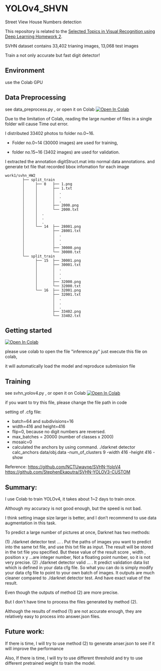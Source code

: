 # YOLOv4_SHVN
Street View House Numbers detection

This repository is related to the [Selected Topics in Visual Recognition using Deep Learning Homework 2](https://docs.google.com/presentation/d/1uPEuvBi3gyX7tq4MvuPp3d5JePWJa9rmVqfMcDrm4Mg/edit?usp=sharing).


SVHN dataset contains 33,402 trianing images, 13,068 test images

Train a not only accurate but fast digit detector!

## Environment
use the Colab GPU

## Data Preprocessing
see data_preprocess.py , or open it on Colab
[![Open In Colab](https://colab.research.google.com/assets/colab-badge.svg)](https://colab.research.google.com/drive/1RuxMFvekwhziB--v54F-6brp2BdqPIVq?usp=sharing)

Due to the limitation of Colab, reading the large number of files in a single folder will cause Time out error.

I distributed 33402 photos to folder no.0~16. 

* Folder no.0~14 (30000 images) are used for training,

* folder no.15~16 (3402 images) are used for validation.


I extracted the annotation digitStruct.mat into normal data annotations.
and generate txt file that recorded bbox infomation for each image

```
work1/svhn_HW2
        ├── split_train
        │     ├── 0   ├── 1.png
        │     │       ├── 1.txt
        │     │       │  .
        │     │       │  .
        │     │       │  .
        │     │       ├── 2000.png
        │     │       └── 2000.txt
        │     │  .     
        │     │  .     
        │     │  .
        │     └── 14  ├── 28001.png
        │             ├── 28001.txt
        │             │  .
        │             │  .
        │             │  .
        │             ├── 30000.png
        │             └── 30000.txt
        └── split_train
              ├── 15  ├── 30001.png
              │       ├── 30001.txt
              │       │  .
              │       │  .
              │       │  .
              │       ├── 32000.png
              │       └── 32000.txt
              └── 16  ├── 32001.png
                      ├── 32001.txt
                      │  .
                      │  .
                      │  .
                      ├── 33402.png
                      └── 33402.txt

```
## Getting started
[![Open In Colab](https://colab.research.google.com/assets/colab-badge.svg)](https://colab.research.google.com/drive/1mkPeyi8yzdhkvIJb29P_kWZWNkVgKbN8?usp=sharing)

please use colab to open the file "inference.py"
just execute this file on colab,

it will automatically load the model and reproduce submission file



## Training 
see svhn_yolov4.py , or open it on Colab
[![Open In Colab](https://colab.research.google.com/assets/colab-badge.svg)](https://colab.research.google.com/drive/1r4tfoWkZZJrGEVIUI72L6FJzK7y_m9K2?usp=sharing)

if you want to try this file, please change the file path in code

setting of .cfg file:
* batch=64 and subdivisions=16
* width=416 and height=416
* flip=0, because no digit numbers are reversed.
* max_batches = 20000 (number of classes x 2000)
* mosaic=0
* calculated the anchors by using command. 
  ./darknet detector calc_anchors data/obj.data -num_of_clusters 9 -width 416 -height 416 -show


Reference:
https://github.com/NCTUwayne/SVHN-YoloV4
https://github.com/StephenEkaputra/SVHN-YOLOV3-CUSTOM


## Summary:
I use Colab to train YOLOv4, it takes about 1~2 days to train once. 

Although my accuracy is not good enough, but the speed is not bad.

I think setting image size larger is better, and I don’t recommend to use data augmentation in this task.

To predict a large number of pictures at once, Darknet has two methods:

(1)	 ./darknet detector test … . 
Put the paths of images you want to predict into the same txt file, and use this txt file as input.
The result will be stored in the txt file you specified. But these value of the result score , width , position x y …are integer number, Not a floating point number, so it is not very precise.
(2)	./darknet detector valid … .
It predict validation data list which is defined in your data cfg file. So what you can do is simply modify your data cfg file to point to your own batch of images. 
It outputs are much cleaner compared to ./darknet detector test. And have exact value of the result.
	
  Even though the outputs of method (2) are more precise. 
  
  But I don't have time to process the files generated by method (2). 
  
  Although the results of method (1) are not accurate enough, they are relatively easy to process into answer.json files.
  


## Future work:

If there is time, I will try to use method (2) to generate anser.json to see if it will improve the performance

Also, If there is time, I will try to use different threshold and try to use different pretrained weight to train the model.
